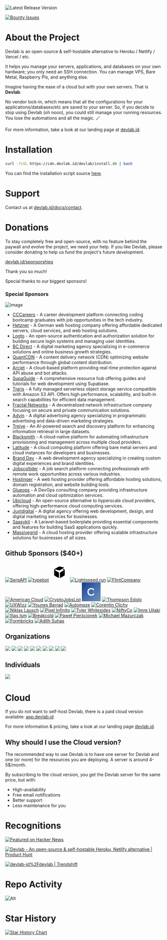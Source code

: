 ![Latest Release Version](https://img.shields.io/badge/dynamic/json?labelColor=grey&color=6366f1&label=Latest_released_version&url=https%3A%2F%2Fcdn.coollabs.io%2Fdevlab%2Fversions.json&query=devlab.v4.version&style=for-the-badge
)

[![Bounty Issues](https://img.shields.io/static/v1?labelColor=grey&color=6366f1&label=Algora&message=%F0%9F%92%8E+Bounty+issues&style=for-the-badge)](https://console.algora.io/org/devlab-id/bounties/new)

# About the Project

Devlab is an open-source & self-hostable alternative to Heroku / Netlify / Vercel / etc. 

It helps you manage your servers, applications, and databases on your own hardware; you only need an SSH connection. You can manage VPS, Bare Metal, Raspberry PIs, and anything else.

Imagine having the ease of a cloud but with your own servers. That is **Devlab**.

No vendor lock-in, which means that all the configurations for your applications/databases/etc are saved to your server. So, if you decide to stop using Devlab (oh nooo), you could still manage your running resources. You lose the automations and all the magic. 🪄️

For more information, take a look at our landing page at [devlab.id](https://devlab.id).

# Installation

```bash
curl -fsSL https://cdn.devlab.id/devlab/install.sh | bash
```
You can find the installation script source [here](./scripts/install.sh).

# Support

Contact us at [devlab.id/docs/contact](https://devlab.id/docs/contact).

# Donations
To stay completely free and open-source, with no feature behind the paywall and evolve the project, we need your help. If you like Devlab, please consider donating to help us fund the project's future development.

[devlab.id/sponsorships](https://devlab.id/sponsorships)

Thank you so much!

Special thanks to our biggest sponsors!

### Special Sponsors

![image](https://github.com/user-attachments/assets/c95a07df-7c5a-4e77-a35a-81f25fcbece1)

* [CCCareers](https://cccareers.org/) - A career development platform connecting coding bootcamp graduates with job opportunities in the tech industry.
* [Hetzner](http://htznr.li/DevlabXHetzner) - A German web hosting company offering affordable dedicated servers, cloud services, and web hosting solutions.
* [Logto](https://logto.io/?ref=devlab) - An open-source authentication and authorization solution for building secure login systems and managing user identities.
* [BC Direct](https://bc.direct/?ref=devlab.id) - A digital marketing agency specializing in e-commerce solutions and online business growth strategies.
* [QuantCDN](https://www.quantcdn.io/?ref=devlab.id) - A content delivery network (CDN) optimizing website performance through global content distribution.
* [Arcjet](https://arcjet.com/?ref=devlab.id) - A cloud-based platform providing real-time protection against API abuse and bot attacks.
* [SupaGuide](https://supa.guide/?ref=devlab.id) - A comprehensive resource hub offering guides and tutorials for web development using Supabase.
* [Tigris](https://tigrisdata.com/?ref=devlab.id) - A fully managed serverless object storage service compatible with Amazon S3 API. Offers high performance, scalability, and built-in search capabilities for efficient data management.
* [Fractal Networks](https://fractalnetworks.co/?ref=devlab.id) - A decentralized network infrastructure company focusing on secure and private communication solutions.
* [Advin](https://devlab.ad.vin/?ref=devlab.id) - A digital advertising agency specializing in programmatic advertising and data-driven marketing strategies.
* [Treive](https://trieve.ai/?ref=devlab.id) - An AI-powered search and discovery platform for enhancing information retrieval in large datasets.
* [Blacksmith](https://blacksmith.sh/?ref=devlab.id) - A cloud-native platform for automating infrastructure provisioning and management across multiple cloud providers.
* [Latitude](https://latitude.sh/?ref=devlab.id) - A cloud computing platform offering bare metal servers and cloud instances for developers and businesses.
* [Brand Dev](https://brand.dev/?ref=devlab.id) - A web development agency specializing in creating custom digital experiences and brand identities.
* [Jobscollider](https://jobscollider.com/remote-jobs?ref=devlab.id) - A job search platform connecting professionals with remote work opportunities across various industries.
* [Hostinger](https://www.hostinger.com/vps/devlab-hosting?ref=devlab.id) - A web hosting provider offering affordable hosting solutions, domain registration, and website building tools.
* [Glueops](https://www.glueops.dev/?ref=devlab.id) - A DevOps consulting company providing infrastructure automation and cloud optimization services.
* [Ubicloud](https://ubicloud.com/?ref=devlab.id) - An open-source alternative to hyperscale cloud providers, offering high-performance cloud computing services.
* [Juxtdigital](https://juxtdigital.dev/?ref=devlab.id) - A digital agency offering web development, design, and digital marketing services for businesses.
* [Saasykit](https://saasykit.com/?ref=devlab.id) - A Laravel-based boilerplate providing essential components and features for building SaaS applications quickly.
* [Massivegrid](https://massivegrid.com/?ref=devlab.id) - A cloud hosting provider offering scalable infrastructure solutions for businesses of all sizes.


## Github Sponsors ($40+)
<a href="https://serpapi.com/?ref=devlab.id"><img width="60px" alt="SerpAPI" src="https://github.com/serpapi.png"/></a>
<a href="https://typebot.io/?ref=devlab.id"><img src="https://pbs.twimg.com/profile_images/1509194008366657543/9I-C7uWT_400x400.jpg" width="60px" alt="typebot"/></a>
<a href="https://www.runpod.io/?ref=devlab.id">
<svg style="width:60px;height:60px;background:#fff;" xmlns="http://www.w3.org/2000/svg" version="1.0" viewBox="0 0 200 200"><g><path d="M74.5 51.1c-25.4 14.9-27 16-29.6 20.2-1.8 3-1.9 5.3-1.9 32.3 0 21.7.3 29.4 1.3 30.6 1.9 2.5 46.7 27.9 48.5 27.6 1.5-.3 1.7-3.1 2-27.7.2-21.9 0-27.8-1.1-29.5-.8-1.2-9.9-6.8-20.2-12.6-10.3-5.8-19.4-11.5-20.2-12.7-1.8-2.6-.9-5.9 1.8-7.4 1.6-.8 6.3 0 21.8 4C87.8 78.7 98 81 99.6 81c4.4 0 49.9-25.9 49.9-28.4 0-1.6-3.4-2.8-24-8.2-13.2-3.5-25.1-6.3-26.5-6.3-1.4.1-12.4 5.9-24.5 13z"></path><path d="m137.2 68.1-3.3 2.1 6.3 3.7c3.5 2 6.3 4.3 6.3 5.1 0 .9-8 6.1-19.4 12.6-10.6 6-20 11.9-20.7 12.9-1.2 1.6-1.4 7.2-1.2 29.4.3 24.8.5 27.6 2 27.9 1.8.3 46.6-25.1 48.6-27.6.9-1.2 1.2-8.8 1.2-30.2s-.3-29-1.2-30.2c-1.6-1.9-12.1-7.8-13.9-7.8-.8 0-2.9 1-4.7 2.1z"></path></g></svg></a>
<a href="https://lightspeed.run/?ref=devlab.id"><img src="https://github.com/lightspeedrun.png" width="60px" alt="Lightspeed.run"/></a>
<a href="https://www.flint.sh/en/home?ref=devlab.id"> <img src="https://github.com/Flint-company.png" width="60px" alt="FlintCompany"/></a>
<a href="https://americancloud.com/?ref=devlab.id"><img src="https://github.com/American-Cloud.png" width="60px" alt="American Cloud"/></a>
<a href="https://cryptojobslist.com/?ref=devlab.id"><img src="https://github.com/cryptojobslist.png" width="60px" alt="CryptoJobsList" /></a>
<a href="https://codext.link/devlab-io?ref=devlab.id"><img src="./other/logos/codext.jpg" width="60px" alt="Codext" /></a>
<a href="https://x.com/mrsmith9ja?ref=devlab.id"><img width="60px" alt="Thompson Edolo" src="https://github.com/verygreenboi.png"/></a>
<a href="https://www.uxwizz.com/?ref=devlab.id"><img width="60px" alt="UXWizz" src="https://github.com/UXWizz.png"/></a>
<a href="https://github.com/Flowko"><img src="https://barrad.me/_ipx/f_webp&s_300x300/younes.jpg" width="60px" alt="Younes Barrad" /></a>
<a href="https://github.com/automazeio"><img src="https://github.com/automazeio.png" width="60px" alt="Automaze" /></a>
<a href="https://github.com/corentinclichy"><img src="https://github.com/corentinclichy.png" width="60px" alt="Corentin Clichy" /></a>
<a href="https://github.com/Niki2k1"><img src="https://github.com/Niki2k1.png" width="60px" alt="Niklas Lausch" /></a>
<a href="https://github.com/pixelinfinito"><img src="https://github.com/pixelinfinito.png" width="60px" alt="Pixel Infinito" /></a>
<a href="https://github.com/whitesidest"><img src="https://avatars.githubusercontent.com/u/12365916?s=52&v=4" width="60px" alt="Tyler Whitesides" /></a>
<a href="https://github.com/aniftyco"><img src="https://github.com/aniftyco.png" width="60px" alt="NiftyCo" /></a>
<a href="https://github.com/iujlaki"><img src="https://github.com/iujlaki.png" width="60px" alt="Imre Ujlaki" /></a>
<a href="https://il.ly"><img src="https://github.com/Illyism.png" width="60px" alt="Ilias Ism" /></a>
<a href="https://www.breakcold.com/?utm_source=devlab.id"><img src="https://github.com/breakcold.png" width="60px" alt="Breakcold" /></a>
<a href="https://github.com/urtho"><img src="https://github.com/urtho.png" width="60px" alt="Paweł Pierścionek" /></a>
<a href="https://github.com/monocursive"><img src="https://github.com/monocursive.png" width="60px" alt="Michael Mazurczak" /></a>
<a href="https://formbricks.com/?utm_source=devlab.id"><img src="https://github.com/formbricks.png" width="60px" alt="Formbricks" /></a>
<a href="https://x.com/adithsuhas17?utm_source=devlab.id"><img src="https://github.com/adith-suhas-sv.png" width="60px" alt="Adith Suhas" /></a>

## Organizations
<a href="https://opencollective.com/devlab-id/organization/0/website"><img src="https://opencollective.com/devlab-id/organization/0/avatar.svg"></a>
<a href="https://opencollective.com/devlab-id/organization/1/website"><img src="https://opencollective.com/devlab-id/organization/1/avatar.svg"></a>
<a href="https://opencollective.com/devlab-id/organization/2/website"><img src="https://opencollective.com/devlab-id/organization/2/avatar.svg"></a>
<a href="https://opencollective.com/devlab-id/organization/3/website"><img src="https://opencollective.com/devlab-id/organization/3/avatar.svg"></a>
<a href="https://opencollective.com/devlab-id/organization/4/website"><img src="https://opencollective.com/devlab-id/organization/4/avatar.svg"></a>
<a href="https://opencollective.com/devlab-id/organization/5/website"><img src="https://opencollective.com/devlab-id/organization/5/avatar.svg"></a>
<a href="https://opencollective.com/devlab-id/organization/6/website"><img src="https://opencollective.com/devlab-id/organization/6/avatar.svg"></a>
<a href="https://opencollective.com/devlab-id/organization/7/website"><img src="https://opencollective.com/devlab-id/organization/7/avatar.svg"></a>
<a href="https://opencollective.com/devlab-id/organization/8/website"><img src="https://opencollective.com/devlab-id/organization/8/avatar.svg"></a>
<a href="https://opencollective.com/devlab-id/organization/9/website"><img src="https://opencollective.com/devlab-id/organization/9/avatar.svg"></a>


## Individuals

<a href="https://opencollective.com/devlab-id"><img src="https://opencollective.com/devlab-id/individuals.svg?width=890"></a>

# Cloud

If you do not want to self-host Devlab, there is a paid cloud version available: [app.devlab.id](https://app.devlab.id)

For more information & pricing, take a look at our landing page [devlab.id](https://devlab.id).

## Why should I use the Cloud version?
The recommended way to use Devlab is to have one server for Devlab and one (or more) for the resources you are deploying. A server is around 4-5$/month.

By subscribing to the cloud version, you get the Devlab server for the same price, but with:
- High-availability
- Free email notifications
- Better support
- Less maintenance for you


# Recognitions

<p>
<a href="https://news.ycombinator.com/item?id=26624341">
  <img
    style="width: 250px; height: 54px;" width="250" height="54"
    alt="Featured on Hacker News"
    src="https://hackernews-badge.vercel.app/api?id=26624341"
  />
</a>
</p>

<a href="https://www.producthunt.com/posts/devlab?ref=badge-featured&utm_medium=badge&utm_souce=badge-devlab" target="_blank"><img src="https://api.producthunt.com/widgets/embed-image/v1/featured.svg?post_id=338273&theme=light" alt="Devlab - An&#0032;open&#0045;source&#0032;&#0038;&#0032;self&#0045;hostable&#0032;Heroku&#0044;&#0032;Netlify&#0032;alternative | Product Hunt" style="width: 250px; height: 54px;" width="250" height="54" /></a>

<a href="https://trendshift.io/repositories/634" target="_blank"><img src="https://trendshift.io/api/badge/repositories/634" alt="devlab-id%2Fdevlab | Trendshift" style="width: 250px; height: 55px;" width="250" height="55"/></a>

# Repo Activity

![Alt](https://repobeats.axiom.co/api/embed/eab1c8066f9c59d0ad37b76c23ebb5ccac4278ae.svg "Repobeats analytics image")

# Star History

[![Star History Chart](https://api.star-history.com/svg?repos=devlab-id/devlab&type=Date)](https://star-history.com/#devlab-id/devlab&Date)

